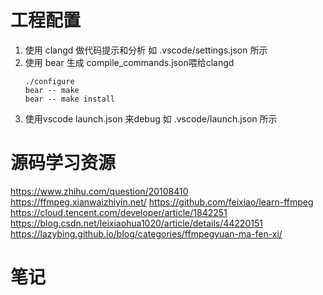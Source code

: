 # 工程配置
1. 使用 clangd 做代码提示和分析
   如 .vscode/settings.json 所示
2. 使用 bear 生成 compile_commands.json喂给clangd
   ```shell
   ./configure
   bear -- make
   bear -- make install
   ```
3. 使用vscode launch.json 来debug
   如 .vscode/launch.json 所示

# 源码学习资源
https://www.zhihu.com/question/20108410
https://ffmpeg.xianwaizhiyin.net/
https://github.com/feixiao/learn-ffmpeg
https://cloud.tencent.com/developer/article/1842251
https://blog.csdn.net/leixiaohua1020/article/details/44220151
https://lazybing.github.io/blog/categories/ffmpegyuan-ma-fen-xi/

# 笔记
